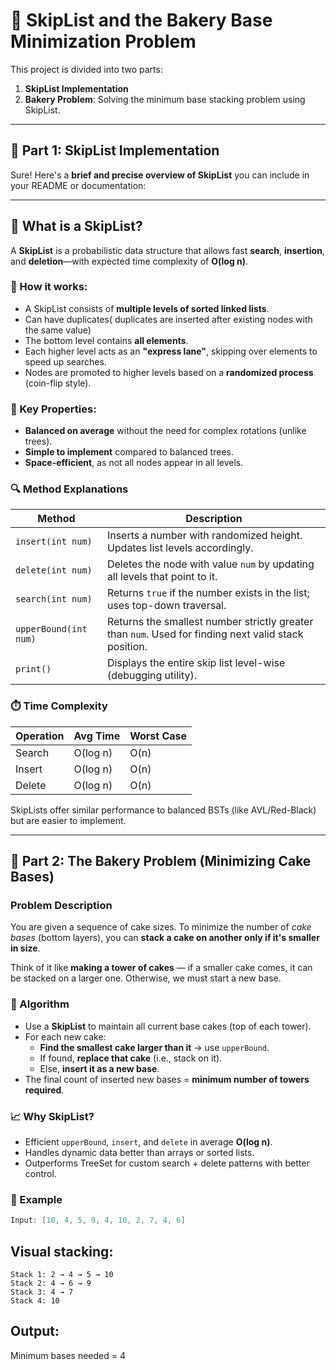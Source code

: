 # 🎂 SkipList and the Bakery Base Minimization Problem

This project is divided into two parts:
1. **SkipList Implementation**
2. **Bakery Problem**: Solving the minimum base stacking problem using SkipList.

---

## 📌 Part 1: SkipList Implementation

Sure! Here's a **brief and precise overview of SkipList** you can include in your README or documentation:

---

## 🧭 What is a SkipList?

A **SkipList** is a probabilistic data structure that allows fast **search**, **insertion**, and **deletion**—with expected time complexity of **O(log n)**.

### 🔧 How it works:

* A SkipList consists of **multiple levels of sorted linked lists**.
* Can have duplicates( duplicates are inserted after existing nodes with the same value)
* The bottom level contains **all elements**.
* Each higher level acts as an **"express lane"**, skipping over elements to speed up searches.
* Nodes are promoted to higher levels based on a **randomized process** (coin-flip style).

### 📌 Key Properties:

* **Balanced on average** without the need for complex rotations (unlike trees).
* **Simple to implement** compared to balanced trees.
* **Space-efficient**, as not all nodes appear in all levels.


### 🔍 Method Explanations

| Method | Description |
|--------|-------------|
| `insert(int num)` | Inserts a number with randomized height. Updates list levels accordingly. |
| `delete(int num)` | Deletes the node with value `num` by updating all levels that point to it. |
| `search(int num)` | Returns `true` if the number exists in the list; uses top-down traversal. |
| `upperBound(int num)` | Returns the smallest number strictly greater than `num`. Used for finding next valid stack position. |
| `print()` | Displays the entire skip list level-wise (debugging utility). |

### ⏱️ Time Complexity

| Operation | Avg Time | Worst Case |
|-----------|----------|------------|
| Search    | O(log n) | O(n)       |
| Insert    | O(log n) | O(n)       |
| Delete    | O(log n) | O(n)       |

SkipLists offer similar performance to balanced BSTs (like AVL/Red-Black) but are easier to implement.

---

## 🍰 Part 2: The Bakery Problem (Minimizing Cake Bases)

### Problem Description

You are given a sequence of cake sizes. To minimize the number of *cake bases* (bottom layers), you can **stack a cake on another only if it's smaller in size**.

Think of it like **making a tower of cakes** — if a smaller cake comes, it can be stacked on a larger one. Otherwise, we must start a new base.

### 🔧 Algorithm

- Use a **SkipList** to maintain all current base cakes (top of each tower).
- For each new cake:
  - **Find the smallest cake larger than it** → use `upperBound`.
  - If found, **replace that cake** (i.e., stack on it).
  - Else, **insert it as a new base**.
- The final count of inserted new bases = **minimum number of towers required**.

### 📈 Why SkipList?

- Efficient `upperBound`, `insert`, and `delete` in average **O(log n)**.
- Handles dynamic data better than arrays or sorted lists.
- Outperforms TreeSet for custom search + delete patterns with better control.

### 🧪 Example

```java
Input: [10, 4, 5, 9, 4, 10, 2, 7, 4, 6]
```
## Visual stacking:
```
Stack 1: 2 → 4 → 5 → 10
Stack 2: 4 → 6 → 9
Stack 3: 4 → 7
Stack 4: 10
```
## Output:
Minimum bases needed = 4

